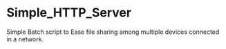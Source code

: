 # Simple_HTTP_Server
Simple Batch script to Ease file sharing among multiple devices connected in a network. 

